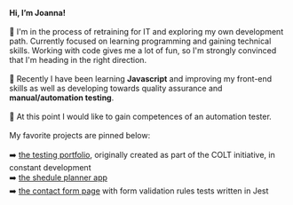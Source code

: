 <b>Hi, I’m Joanna!</b><br> 
<br>
🌱 I'm in the process of retraining for IT and exploring my own development path. Currently focused on learning programming and gaining technical skills. Working with code gives me a lot of fun, so I'm strongly convinced that I'm heading in the right direction. <br>
<br>
🌱 Recently I have been learning <b>Javascript</b> and improving my front-end skills as well as developing towards quality assurance and <b>manual/automation testing</b>.<br> 
<br>
🌱 At this point I would like to gain competences of an automation tester.<br>
<br>
My favorite projects are pinned below:<br> 
<br>
:arrow_right: [the testing portfolio](https://github.com/jon-droz/testing-portfolio), originally created as part of the COLT initiative, in constant development<br>
:arrow_right: [the shedule planner app](https://github.com/jon-droz/INCODE-course-schedule-app)<br> 
:arrow_right: [the contact form page](https://github.com/jon-droz/INCODE-course-contact-form) with form validation rules tests written in Jest<br>


